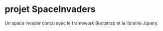 # projet SpaceInvaders

Un space invader conçu avec le framework Bootstrap et la librairie Jquery. 
